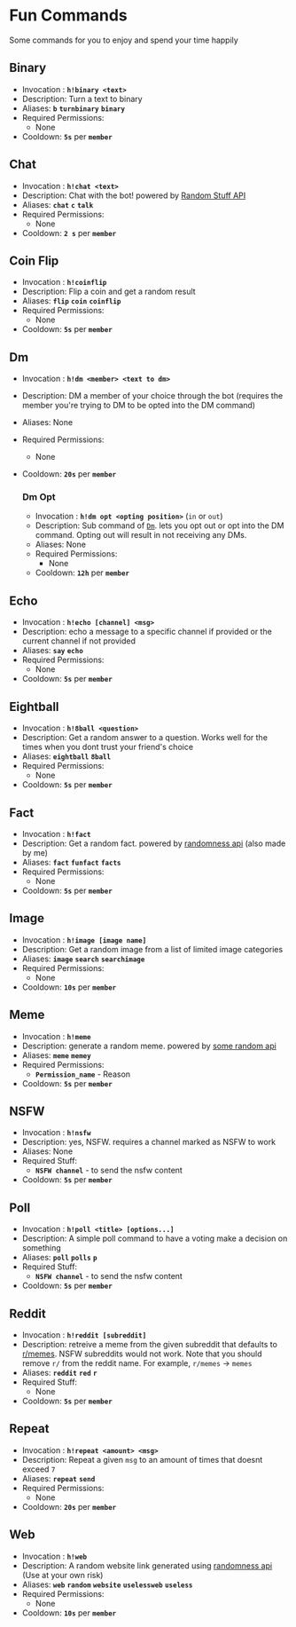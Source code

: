 # Fun Commands

Some commands for you to enjoy and spend your time happily

## Binary

- Invocation : **`h!binary <text>`**
- Description: Turn a text to binary
- Aliases: **`b`** **`turnbinary`** **`binary`**
- Required Permissions:
    - None
- Cooldown: **`5s`** per **`member`**

## Chat

- Invocation : **`h!chat <text>`**
- Description: Chat with the bot! powered by [Random Stuff API](https://api-info.pgamerx.com/)
- Aliases: **`chat`** **`c`** **`talk`**
- Required Permissions:
    - None
- Cooldown: **`2 s`** per **`member`**

## Coin Flip

- Invocation : **`h!coinflip`**
- Description: Flip a coin and get a random result
- Aliases: **`flip`** **`coin`** **`coinflip`**
- Required Permissions:
    - None
- Cooldown: **`5s`** per **`member`**

## Dm

- Invocation : **`h!dm <member> <text to dm>`**
- Description: DM a member of your choice through the bot (requires the member you're trying to DM to be opted into the DM command)
- Aliases: None  
- Required Permissions:
    - None
- Cooldown: **`20s`** per **`member`**

    ### Dm Opt

    - Invocation : **`h!dm opt <opting position>`** (`in` or `out`)
    - Description: Sub command of [`Dm`](#dm). lets you opt out or opt into the DM command. Opting out will result in not receiving any DMs.
    - Aliases: None
    - Required Permissions:
        - None
    - Cooldown: **`12h`** per **`member`**

## Echo

- Invocation : **`h!echo [channel] <msg>`**
- Description: echo a message to a specific channel if provided or the current channel if not provided
- Aliases: **`say`** **`echo`**
- Required Permissions:
    - None
- Cooldown: **`5s`** per **`member`**

## Eightball

- Invocation : **`h!8ball <question>`**
- Description: Get a random answer to a question. Works well for the times when you dont  trust your friend's choice
- Aliases: **`eightball`** **`8ball`**
- Required Permissions:
    - None
- Cooldown: **`5s`** per **`member`**

## Fact

- Invocation : **`h!fact`**
- Description: Get a random fact. powered by [randomness api](https://randomness-apip.herokuapp.com) (also made by me)
- Aliases: **`fact`** **`funfact`** **`facts`**
- Required Permissions:
    - None
- Cooldown: **`5s`** per **`member`**

## Image

- Invocation : **`h!image [image name]`**
- Description: Get a random image from a list of limited image categories
- Aliases: **`image`** **`search`** **`searchimage`**
- Required Permissions:
    - None
- Cooldown: **`10s`** per **`member`**

## Meme

- Invocation : **`h!meme`**
- Description: generate a random meme. powered by [some random api](https://some-random-api.ml)
- Aliases: **`meme`** **`memey`**
- Required Permissions:
    - **`Permission_name`** - Reason
- Cooldown: **`5s`** per **`member`**

## NSFW

- Invocation : **`h!nsfw`**
- Description: yes, NSFW. requires a channel marked as NSFW to work
- Aliases: None
- Required Stuff:
    - **`NSFW channel`** - to send the nsfw content
- Cooldown: **`5s`** per **`member`**

## Poll

- Invocation : **`h!poll <title> [options...]`**
- Description: A simple poll command to have a voting make a decision on something
- Aliases: **`poll`** **`polls`** **`p`**
- Required Stuff:
    - **`NSFW channel`** - to send the nsfw content
- Cooldown: **`5s`** per **`member`**

## Reddit

- Invocation : **`h!reddit [subreddit]`**
- Description: retreive a meme from the given subreddit that defaults to [r/memes](https://reddit.com/r/memes). NSFW subreddits would not work. Note that you should remove `r/` from the reddit name. For example, `r/memes` -> `memes`
- Aliases: **`reddit`** **`red`** **`r`**
- Required Stuff:
    - None
- Cooldown: **`5s`** per **`member`**

## Repeat

- Invocation : **`h!repeat <amount> <msg>`**
- Description: Repeat a given `msg` to an amount of times that doesnt exceed `7`
- Aliases: **`repeat`** **`send`**
- Required Permissions:
    - None
- Cooldown: **`20s`** per **`member`**

## Web

- Invocation : **`h!web`**
- Description: A random website link generated using [randomness api](https://randomness-api.herokuapp.com) (Use at your own risk)
- Aliases: **`web`** **`random`** **`website`** **`uselessweb`** **`useless`**
- Required Permissions:
    - None
- Cooldown: **`10s`** per **`member`**